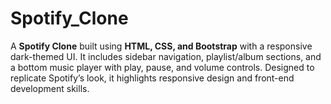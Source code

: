 # Spotify_Clone
A **Spotify Clone** built using **HTML, CSS, and Bootstrap** with a responsive dark-themed UI. It includes sidebar navigation, playlist/album sections, and a bottom music player with play, pause, and volume controls. Designed to replicate Spotify’s look, it highlights responsive design and front-end development skills.
